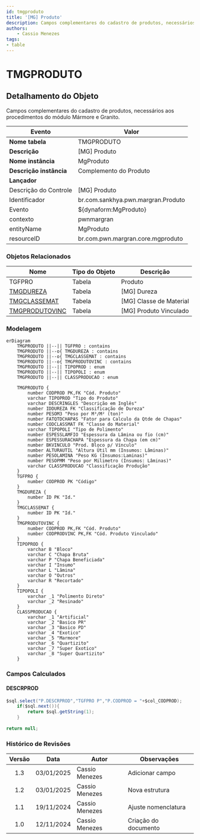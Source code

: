 ```yaml
---
id: tmgproduto
title: '[MG] Produto'
description: Campos complementares do cadastro de produtos, necessários aos procedimentos do módulo Mármore e Granito.
authors:
    - Cassio Menezes
tags: 
- table
---
```

# TMGPRODUTO

## Detalhamento do Objeto

Campos complementares do cadastro de produtos, necessários aos procedimentos do módulo Mármore e Granito.

| Evento | Valor |
|--|--|
| **Nome tabela** | TMGPRODUTO |
| **Descrição** | [MG] Produto |
| **Nome instância** | MgProduto |
| **Descrição instância** | Complemento do Produto |
| **Lançador** |
| Descrição do Controle | [MG] Produto |
| Identificador | br.com.sankhya.pwn.margran.Produto |
| Evento | ${dynaform:MgProduto} |
| contexto | pwnmargran |
| entityName | MgProduto |
| resourceID | br.com.pwn.margran.core.mgproduto |

### Objetos Relacionados

| Nome | Tipo do Objeto | Descrição |
|--|--|--|
| TGFPRO | Tabela | Produto |
| [TMGDUREZA](TMGDUREZA.md) | Tabela | [MG] Dureza |
| [TMGCLASSEMAT](TMGCLASSEMAT.md) | Tabela | [MG] Classe de Material |
| [TMGPRODUTOVINC](TMGPRODUTOVINC.md) | Tabela | [MG] Produto Vinculado |

### Modelagem

```mermaid
erDiagram
    TMGPRODUTO ||--|| TGFPRO : contains
    TMGPRODUTO ||--o{ TMGDUREZA : contains
    TMGPRODUTO ||--o{ TMGCLASSEMAT : contains
    TMGPRODUTO ||--o{ TMGPRODUTOVINC : contains
    TMGPRODUTO ||--|| TIPOPROD : enum
    TMGPRODUTO ||--|| TIPOPOLI : enum
    TMGPRODUTO ||--|| CLASSPRODUCAO : enum

    TMGPRODUTO {
        number CODPROD PK,FK "Cód. Produto"
        varchar TIPOPROD "Tipo do Produto"
        varchar DESCRINGLES "Descrição em Inglês"
        number IDDUREZA FK "Classificação de Dureza"
        number PESOM3 "Peso por M³/M² (ton)"
        number FATQTDCHAPAS "Fator para Calculo da Qtde de Chapas"
        number CODCLASSMAT FK "Classe do Material"
        varchar TIPOPOLI "Tipo de Polimento"
        number ESPESSLAMFIO "Espessura da Lâmina ou fio (cm)"
        number ESPESSURACHAPA "Espessura da Chapa (em cm)"
        number BKVINCULO "Prod. Bloco p/ Vínculo"
        number ALTURAUTIL "Altura Útil mm (Insumos: Lâminas)"
        number PESOLAMINA "Peso KG (Insumos:Laminas)"
        number PESOPMM "Peso por Milimetro (Insumos: Lâminas)"
        varchar CLASSPRODUCAO "Classificação Produção"
    }
    TGFPRO {
        number CODPROD PK "Código"
    }
    TMGDUREZA {
        number ID PK "Id."
    }
    TMGCLASSEMAT {
        number ID PK "Id."
    }
    TMGPRODUTOVINC {
        number CODPROD PK,FK "Cód. Produto"
        number CODPRODVINC PK,FK "Cód. Produto Vinculado"
    }
    TIPOPROD {
        varchar B "Bloco"
        varchar C "Chapa Bruta"
        varchar P "Chapa Beneficiada"
        varchar I "Insumo"
        varchar L "Lâmina"
        varchar O "Outros"
        varchar R "Recortado"
    }
    TIPOPOLI {
        varchar _1 "Polimento Direto"
        varchar _2 "Resinado"
    }
    CLASSPRODUCAO {
        varchar _1 "Artificial"
        varchar _2 "Basico PR"
        varchar _3 "Basico PD"
        varchar _4 "Exotico"
        varchar _5 "Marmore"
        varchar _6 "Quartizito"
        varchar _7 "Super Exotico"
        varchar _8 "Super Quartizito"
    }
```
### Campos Calculados

#### DESCRPROD

```java
$sql.select("P.DESCRPROD","TGFPRO P","P.CODPROD = "+$col_CODPROD);
	if($sql.next()){
		return $sql.getString(1);
	}
	
return null;
```

### Histórico de Revisões

| Versão | Data | Autor | Observações |
|:--:|:--:|--|--|
| 1.3 | 03/01/2025 | Cassio Menezes | Adicionar campo |
| 1.2 | 03/01/2025 | Cassio Menezes | Nova estrutura |
| 1.1 | 19/11/2024 | Cassio Menezes | Ajuste nomenclatura |
| 1.0 | 12/11/2024 | Cassio Menezes | Criação do documento |

